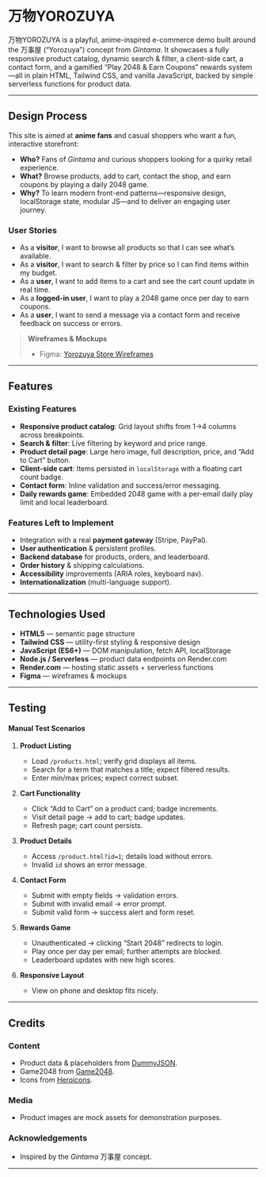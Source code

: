 # 万物YOROZUYA

万物YOROZUYA is a playful, anime-inspired e-commerce demo built around the 万事屋 (“Yorozuya”) concept from *Gintama*. It showcases a fully responsive product catalog, dynamic search & filter, a client-side cart, a contact form, and a gamified “Play 2048 & Earn Coupons” rewards system—all in plain HTML, Tailwind CSS, and vanilla JavaScript, backed by simple serverless functions for product data.

---

## Design Process

This site is aimed at **anime fans** and casual shoppers who want a fun, interactive storefront:

- **Who?** Fans of *Gintama* and curious shoppers looking for a quirky retail experience.  
- **What?** Browse products, add to cart, contact the shop, and earn coupons by playing a daily 2048 game.  
- **Why?** To learn modern front-end patterns—responsive design, localStorage state, modular JS—and to deliver an engaging user journey.

### User Stories

- As a **visitor**, I want to browse all products so that I can see what’s available.  
- As a **visitor**, I want to search & filter by price so I can find items within my budget.  
- As a **user**, I want to add items to a cart and see the cart count update in real time.  
- As a **logged-in user**, I want to play a 2048 game once per day to earn coupons.  
- As a **user**, I want to send a message via a contact form and receive feedback on success or errors.

> **Wireframes & Mockups**  
> - Figma: [Yorozuya Store Wireframes](https://www.figma.com/proto/WDgYlfYRiXNg5Y3SpLGhqt/Untitled?node-id=1-6247&p=f&t=3wyfem64ozivM1lm-1&scaling=min-zoom&content-scaling=fixed&page-id=0%3A1&starting-point-node-id=1%3A6247)


---

## Features

### Existing Features

- **Responsive product catalog**: Grid layout shifts from 1→4 columns across breakpoints.  
- **Search & filter**: Live filtering by keyword and price range.  
- **Product detail page**: Large hero image, full description, price, and “Add to Cart” button.  
- **Client-side cart**: Items persisted in `localStorage` with a floating cart count badge.  
- **Contact form**: Inline validation and success/error messaging.  
- **Daily rewards game**: Embedded 2048 game with a per-email daily play limit and local leaderboard.  

### Features Left to Implement

- Integration with a real **payment gateway** (Stripe, PayPal).  
- **User authentication** & persistent profiles.  
- **Backend database** for products, orders, and leaderboard. 
- **Order history** & shipping calculations.  
- **Accessibility** improvements (ARIA roles, keyboard nav).  
- **Internationalization** (multi-language support).

---

## Technologies Used

- **HTML5** — semantic page structure  
- **Tailwind CSS** — utility-first styling & responsive design  
- **JavaScript (ES6+)** — DOM manipulation, fetch API, localStorage  
- **Node.js / Serverless** — product data endpoints on Render.com  
- **Render.com** — hosting static assets + serverless functions  
- **Figma** — wireframes & mockups  

---

## Testing

#### Manual Test Scenarios

1. **Product Listing**  
   - Load `/products.html`; verify grid displays all items.  
   - Search for a term that matches a title; expect filtered results.  
   - Enter min/max prices; expect correct subset.

2. **Cart Functionality**  
   - Click “Add to Cart” on a product card; badge increments.  
   - Visit detail page → add to cart; badge updates.  
   - Refresh page; cart count persists.

3. **Product Details**  
   - Access `/product.html?id=1`; details load without errors.  
   - Invalid `id` shows an error message.

4. **Contact Form**  
   - Submit with empty fields → validation errors.  
   - Submit with invalid email → error prompt.  
   - Submit valid form → success alert and form reset.

5. **Rewards Game**  
   - Unauthenticated → clicking “Start 2048” redirects to login.  
   - Play once per day per email; further attempts are blocked.  
   - Leaderboard updates with new high scores.

6. **Responsive Layout**  
   - View on phone and desktop fits nicely.

---

## Credits

### Content

- Product data & placeholders from [DummyJSON](https://dummyjson.com).
- Game2048 from [Game2048](https://gist.github.com/kishi001/0e614ff8ee7e3ad55946).
- Icons from [Heroicons](https://heroicons.com).

### Media

- Product images are mock assets for demonstration purposes.

### Acknowledgements

- Inspired by the *Gintama* 万事屋 concept.  
-------------------------------------------------------------------------
